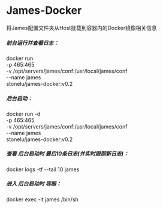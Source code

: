 James-Docker
=====
将James配置文件夹从Host挂载到容器内的Docker镜像相关信息

##### 前台运行并查看日志：
docker run \
  -p 465:465 \
  -v /opt/servers/james/conf:/usr/local/james/conf \
  --name james \
  stonelu/james-docker:v0.2

##### 后台启动：
docker run -d \
  -p 465:465 \
  -v /opt/servers/james/conf:/usr/local/james/conf \
  --name james \
  stonelu/james-docker:v0.2
  
##### 查看 后台启动时 最后10条日志(并实时跟踪新日志)：
docker logs -tf --tail 10 james

##### 进入 后台启动时 容器：
docker exec -it james /bin/sh
